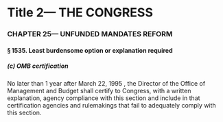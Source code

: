 
# Title 2— THE CONGRESS
### CHAPTER 25— UNFUNDED MANDATES REFORM
#### § 1535. Least burdensome option or explanation required
##### (c) OMB certification

No later than 1 year after March 22, 1995 , the Director of the Office of Management and Budget shall certify to Congress, with a written explanation, agency compliance with this section and include in that certification agencies and rulemakings that fail to adequately comply with this section.
